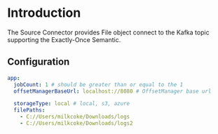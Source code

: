 # Introduction

The Source Connector provides File object connect to the Kafka topic supporting the Exactly-Once Semantic.


## Configuration
```yaml
app:
  jobCount: 1 # should be greater than or equal to the 1
  offsetManagerBaseUrl: localhost://8080 # OffsetManager base url

  storageType: local # local, s3, azure
  filePaths:
    - C://Users/milkcoke/Downloads/logs
    - C://Users/milkcoke/Downloads/logs2
```
